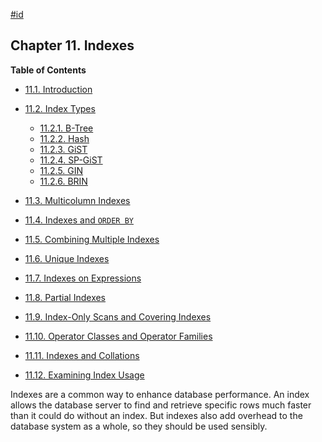[#id](#INDEXES)

## Chapter 11. Indexes

**Table of Contents**

- [11.1. Introduction](indexes-intro)
- [11.2. Index Types](indexes-types)

  - [11.2.1. B-Tree](indexes-types#INDEXES-TYPES-BTREE)
  - [11.2.2. Hash](indexes-types#INDEXES-TYPES-HASH)
  - [11.2.3. GiST](indexes-types#INDEXES-TYPE-GIST)
  - [11.2.4. SP-GiST](indexes-types#INDEXES-TYPE-SPGIST)
  - [11.2.5. GIN](indexes-types#INDEXES-TYPES-GIN)
  - [11.2.6. BRIN](indexes-types#INDEXES-TYPES-BRIN)

- [11.3. Multicolumn Indexes](indexes-multicolumn)
- [11.4. Indexes and `ORDER BY`](indexes-ordering)
- [11.5. Combining Multiple Indexes](indexes-bitmap-scans)
- [11.6. Unique Indexes](indexes-unique)
- [11.7. Indexes on Expressions](indexes-expressional)
- [11.8. Partial Indexes](indexes-partial)
- [11.9. Index-Only Scans and Covering Indexes](indexes-index-only-scans)
- [11.10. Operator Classes and Operator Families](indexes-opclass)
- [11.11. Indexes and Collations](indexes-collations)
- [11.12. Examining Index Usage](indexes-examine)

Indexes are a common way to enhance database performance. An index allows the database server to find and retrieve specific rows much faster than it could do without an index. But indexes also add overhead to the database system as a whole, so they should be used sensibly.

